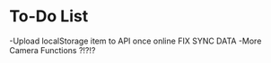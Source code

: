 # To-Do List

-Upload localStorage item to API once online FIX SYNC DATA
-More Camera Functions ?!?!?

